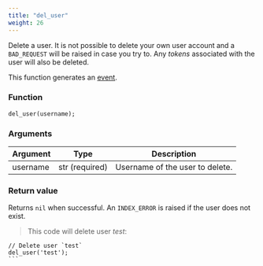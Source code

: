 ```yaml
---
title: "del_user"
weight: 26
---
```


Delete a user. It is not possible to delete your own user account and a `BAD_REQUEST` will be raised in case you try to.
Any *tokens* associated with the user will also be deleted.

This function generates an [event](../../events).

### Function
`del_user(username);`

### Arguments
Argument | Type | Description
-------- | ---- | -----------
username | str (required) | Username of the user to delete.

### Return value
Returns `nil` when successful. An `INDEX_ERROR` is raised if the user does not exist.

> This code will delete user *test*:

``````thingsdb,syntax_only,@t
// Delete user `test`
del_user('test');
```

